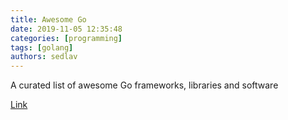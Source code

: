 ```yaml
---
title: Awesome Go
date: 2019-11-05 12:35:48
categories: [programming]
tags: [golang]
authors: sedlav
---
```


A curated list of awesome Go frameworks, libraries and software

[Link](https://awesome-go.com/)
